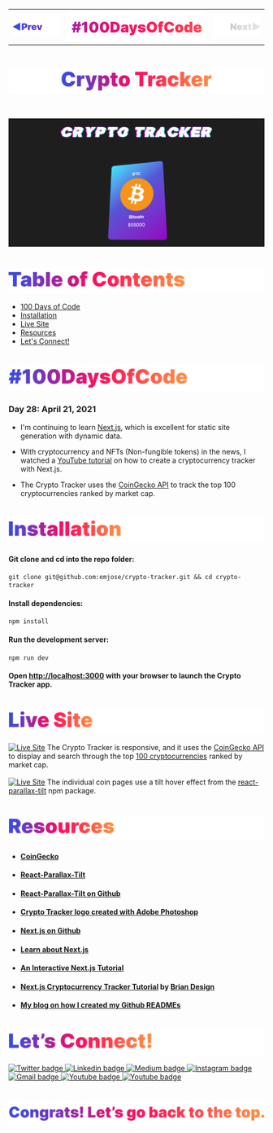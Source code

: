 <p id="header"><p>

<table><tr>
<td> <a href="https://github.com/emjose/news-site/#header"><img src="Assets/header-left.png" alt="previous" style="width: 200px;"/></a> </td>
<td> <a href="https://github.com/emjose/one-hundred/#header"><img src="Assets/header-center.png" alt="100 days of code" style="width: 580px;"/></a> </td>
<td> <a href=#header><img src="Assets/header-right-g.png" alt="next" style="width: 200px;"/></a> </td> 
</tr></table>

<br>

<p id="project-title"><p>

<a href=#table-of-contents>![Crypto Tracker](Assets/inter-028-crypto-tracker.png)</a> 

<br>

<a href="https://crypto-tracker-emjose.vercel.app/">![Crypto Tracker](Assets/preview-028-crypto-tracker.png)</a> 

#

<p id="table-of-contents"><p>

<a href=#table-of-contents>![Table of Contents](Assets/inter-toc.png)</a>  

- [100 Days of Code](#100days)
- [Installation](#installation) 
- [Live Site](#live-site)
- [Resources](#resources)
- [Let's Connect!](#lets-connect) 

#

<p id="100days"><p>

<a href=#100days>![#100DaysOfCode](Assets/inter-100hash.png)</a>  

### Day 28: April 21, 2021
- I'm continuing to learn <a href="https://nextjs.org/">Next.js</a>, which is excellent for static site generation with dynamic data.

- With cryptocurrency and NFTs (Non-fungible tokens) in the news, I watched a <a href="https://youtu.be/Kff_KRvpxj4">YouTube tutorial</a> on how to create a cryptocurrency tracker with Next.js.
  
- The Crypto Tracker uses the <a href="https://www.coingecko.com/en">CoinGecko API</a> to track the top 100 cryptocurrencies ranked by market cap.

#

<p id="installation"><p>

<a href=#installation>![Installation](Assets/inter-installation.png)</a>

#### Git clone and cd into the repo folder:
``` 
git clone git@github.com:emjose/crypto-tracker.git && cd crypto-tracker 
```
#### Install dependencies:
```
npm install
```
#### Run the development server:
```
npm run dev
```
#### Open [http://localhost:3000](http://localhost:3000) with your browser to launch the Crypto Tracker app.

#

<p id="live-site"><p>

<a href="https://crypto-tracker-emjose.vercel.app/">![Live Site](Assets/inter-live-site.png)</a>

<a href="https://crypto-tracker-emjose.vercel.app/">![Live Site](Assets/028-crypto-a.gif)</a>
The Crypto Tracker is responsive, and it uses the <a href="https://www.coingecko.com/en">CoinGecko API</a> to display and search through the top <a href="https://www.coingecko.com/en">100 cryptocurrencies</a> ranked by market cap.
<br>
<br>
<a href="https://crypto-tracker-emjose.vercel.app/">![Live Site](Assets/028-crypto-b.gif)</a>
The individual coin pages use a tilt hover effect from the <a href="https://www.npmjs.com/package/react-parallax-tilt">react-parallax-tilt</a> npm package.

#

<p id="resources"><p>

<a href=#resources>![Resources](Assets/inter-resources.png)</a>  

- #### [CoinGecko](https://www.coingecko.com/en)

- #### [React-Parallax-Tilt](https://www.npmjs.com/package/react-parallax-tilt)

- #### [React-Parallax-Tilt on Github](https://github.com/mkosir/react-parallax-tilt)

- #### [Crypto Tracker logo created with Adobe Photoshop](https://www.adobe.com/products/photoshop.html) 
  
- #### [Next.js on Github](https://github.com/vercel/next.js/) 

- #### [Learn about Next.js](https://nextjs.org/docs)  

- #### [An Interactive Next.js Tutorial](https://nextjs.org/learn)

- #### [Next.js Cryptocurrency Tracker Tutorial](https://youtu.be/Kff_KRvpxj4) by [Brian Design](https://www.youtube.com/channel/UCsKsymTY_4BYR-wytLjex7A)

- #### [My blog on how I created my Github READMEs](https://emmanueljose.medium.com/readme-a-makeover-story-b9c7be37a6de?sk=7ae6623d365409d875753e4604e42ffd) 

#

<p id="lets-connect"><p>

<a href=#lets-connect>![Let's Connect!](Assets/inter-lets-connect.png)</a>

<p><a href="https://twitter.com/Emmanuel_Labor"><img src="https://img.shields.io/badge/twitter-%231DA1F2.svg?&style=for-the-badge&logo=twitter&logoColor=white" height=30 width=90 alt="Twitter badge"> <a href="https://www.linkedin.com/in/emmanuelpjose/"><img src="https://img.shields.io/badge/linkedin-%230064e7.svg?&style=for-the-badge&logo=linkedin&logoColor=white" height=30 width=90 alt="Linkedin badge"> <a href="https://emmanueljose.medium.com/"><img src="https://img.shields.io/badge/medium-%238700f5.svg?&style=for-the-badge&logo=medium&logoColor=white" height=30 width=90 alt="Medium badge"> <a href="https://www.instagram.com/emmanuel_jose/"><img src="https://img.shields.io/badge/instagram-%23ff0077.svg?&style=for-the-badge&logo=instagram&logoColor=white" height=30 width=90 alt="Instagram badge"> <a href="mailto:emjose@gmail.com"><img src="https://img.shields.io/badge/gmail-%23fd1745.svg?&style=for-the-badge&logo=gmail&logoColor=white" height=30 width=90 alt="Gmail badge"> <a href="https://www.youtube.com/channel/UCQdqFg-_J83jn9xJRd1W3tQ/videos"><img src="https://img.shields.io/badge/youtube-%23FF0000.svg?&style=for-the-badge&logo=youtube&logoColor=white" height=30 width=90 alt="Youtube badge"> <a href="https://github.com/emjose"><img src="https://img.shields.io/badge/github-%23ff8e44.svg?&style=for-the-badge&logo=github&logoColor=white" height=30 width=90 alt="Youtube badge"></p>

#

<a href=#header>![Back to Top](Assets/inter-congrats.png)</a> 







<!-- This is a [Next.js](https://nextjs.org/) project bootstrapped with [`create-next-app`](https://github.com/vercel/next.js/tree/canary/packages/create-next-app).

## Getting Started

First, run the development server:

```bash
npm run dev
# or
yarn dev
```

Open [http://localhost:3000](http://localhost:3000) with your browser to see the result.

You can start editing the page by modifying `pages/index.js`. The page auto-updates as you edit the file.

[API routes](https://nextjs.org/docs/api-routes/introduction) can be accessed on [http://localhost:3000/api/hello](http://localhost:3000/api/hello). This endpoint can be edited in `pages/api/hello.js`.

The `pages/api` directory is mapped to `/api/*`. Files in this directory are treated as [API routes](https://nextjs.org/docs/api-routes/introduction) instead of React pages.

## Learn More

To learn more about Next.js, take a look at the following resources:

- [Next.js Documentation](https://nextjs.org/docs) - learn about Next.js features and API.
- [Learn Next.js](https://nextjs.org/learn) - an interactive Next.js tutorial.

You can check out [the Next.js GitHub repository](https://github.com/vercel/next.js/) - your feedback and contributions are welcome!

## Deploy on Vercel

The easiest way to deploy your Next.js app is to use the [Vercel Platform](https://vercel.com/new?utm_medium=default-template&filter=next.js&utm_source=create-next-app&utm_campaign=create-next-app-readme) from the creators of Next.js.

Check out our [Next.js deployment documentation](https://nextjs.org/docs/deployment) for more details. -->
